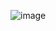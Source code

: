 ![image](https://user-images.githubusercontent.com/71881747/145594394-2db57611-757b-4dc6-930f-6cc9b5f0bd42.png)
